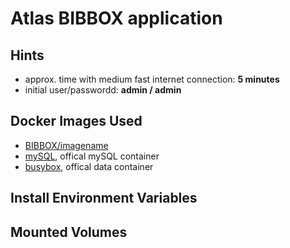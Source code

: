 # Atlas BIBBOX application

## Hints
* approx. time with medium fast internet connection: **5 minutes**
* initial user/passwordd: **admin / admin**


## Docker Images Used
 * [BIBBOX/imagename](https://hub.docker.com/r/bibbox/imagename) 
 * [mySQL](https://hub.docker.com/_/mysql/), offical mySQL container
 * [busybox](https://hub.docker.com/_/busybox/), offical data container
 
## Install Environment Variables

## Mounted Volumes

